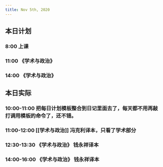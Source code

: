 ```yaml
---
title: Nov 5th, 2020
---
```


## 本日计划
### 8:00 上课
### 11:00 《学术与政治》
### 14:00 《学术与政治》
## 本日实际
### 10:00-11:00 把每日计划模板整合到日记里面去了，每天都不用再敲打调用模板的命令了，还不错。
### 11:00-12:00 [[学术与政治]] 冯克利译本，只看了学术部分
### 12:30-13:30 《学术与政治》 钱永祥译本
### 14:00-16:00 《学术与政治》 钱永祥译本
##
##
